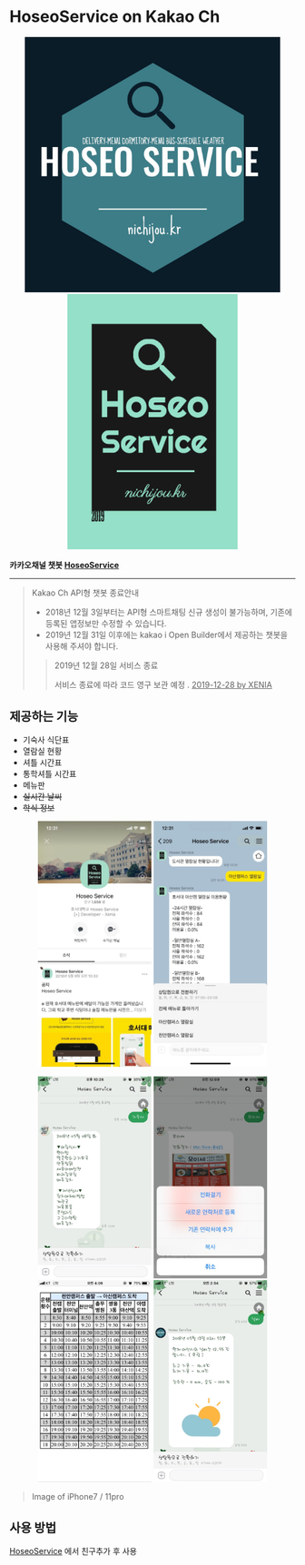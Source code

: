 # HoseoService on Kakao Ch

<p align=center float="left">
  <img width="450" height="auto" src="https://github.com/Xenia101/HoseoService-on-Kakao-ch/blob/master/20180511.jpg?raw=true">
  <img width="300" height="auto" src="https://github.com/Xenia101/HoseoService-on-Kakao-ch/blob/master/20190326.png?raw=true">
</p>

<strong>카카오채널 챗봇 [HoseoService](http://pf.kakao.com/_xmxedxaC)</strong>

---

> Kakao Ch API형 챗봇 종료안내
>  - 2018년 12월 3일부터는 API형 스마트채팅 신규 생성이 불가능하며, 기존에 등록된 앱정보만 수정할 수 있습니다.
>  - 2019년 12월 31일 이후에는 kakao i Open Builder에서 제공하는 챗봇을 사용해 주셔야 합니다.
>
>> 2019년 12월 28일 서비스 종료
>>
>> 서비스 종료에 따라 코드 영구 보관 예정 . <u>2019-12-28 by XENIA</u>


## 제공하는 기능

- 기숙사 식단표
- 열람실 현황
- 셔틀 시간표
- 통학셔틀 시간표
- 메뉴판
- ~~실시간 날씨~~
- ~~학식 정보~~

<p align=center float="left">
  <img width="200" height="auto" src="https://github.com/Xenia101/HoseoService-on-Kakao-ch/blob/master/img/1.jpg?raw=true">
  <img width="200" height="auto" src="https://github.com/Xenia101/HoseoService-on-Kakao-ch/blob/master/img/2.jpg?raw=true">
</p>

<p align=center float="left">
  <img width="200" height="auto" src="https://github.com/Xenia101/HoseoService-on-Kakao-ch/blob/master/img/3.jpg?raw=true">
  <img width="200" height="auto" src="https://github.com/Xenia101/HoseoService-on-Kakao-ch/blob/master/img/4.jpg?raw=true">
  <img width="200" height="auto" src="https://github.com/Xenia101/HoseoService-on-Kakao-ch/blob/master/img/5.jpg?raw=true">
  <img width="200" height="auto" src="https://github.com/Xenia101/HoseoService-on-Kakao-ch/blob/master/img/6.jpg?raw=true">
</p>

> Image of iPhone7 / 11pro

## 사용 방법

[HoseoService](http://pf.kakao.com/_xmxedxaC) 에서 친구추가 후 사용

